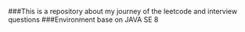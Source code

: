 ###This is a repository about my journey of the leetcode and interview questions
###Environment base on JAVA SE 8
